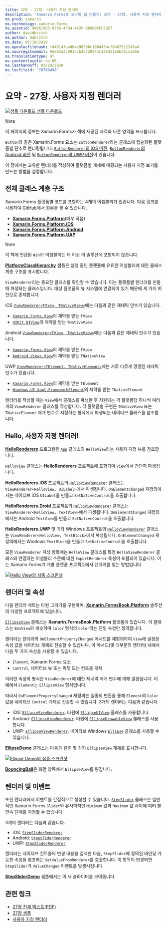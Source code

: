 ```yaml
---
title: 요약 - 27장. 사용자 지정 렌더러
description: 'Xamarin.Forms로 모바일 앱 만들기: 요약 - 27장. 사용자 지정 렌더러'
ms.prod: xamarin
ms.technology: xamarin-forms
ms.assetid: 49961953-9336-4FD4-A42F-6D9B05FF52E7
author: davidbritch
ms.author: dabritch
ms.date: 07/18/2018
ms.openlocfilehash: fd4014fa4db4e90596c100d454cf0467512240a4
ms.sourcegitcommit: 9ee02a2c091ccb4a728944c1854312ebd51ca05b
ms.translationtype: HT
ms.contentlocale: ko-KR
ms.lasthandoff: 03/10/2020
ms.locfileid: "70760498"
---
```

# <a name="summary-of-chapter-27-custom-renderers"></a>요약 - 27장. 사용자 지정 렌더러

[![샘플 다운로드](~/media/shared/download.png) 샘플 다운로드](https://github.com/xamarin/xamarin-forms-book-samples/tree/master/Chapter27)

> [!NOTE] 
> 이 페이지의 정보는 Xamarin.Forms가 책에 제공된 자료와 다른 영역을 표시합니다.

`Button`와 같은 Xamarin.Forms 요소는 `ButtonRenderer`라는 클래스에 캡슐화된 플랫폼별 단추로 렌더링됩니다.  [`ButtonRenderer`의 iOS 버전](https://github.com/xamarin/Xamarin.Forms/blob/master/Xamarin.Forms.Platform.iOS/Renderers/ButtonRenderer.cs), [`ButtonRenderer`의 Android 버전](https://github.com/xamarin/Xamarin.Forms/blob/master/Xamarin.Forms.Platform.Android/Renderers/ButtonRenderer.cs) 및 [`ButtonRenderer`의 UWP 버전](https://github.com/xamarin/Xamarin.Forms/blob/master/Xamarin.Forms.Platform.UAP/ButtonRenderer.cs)이 있습니다.

이 장에서는 고유한 렌더러를 작성하여 플랫폼별 개체에 매핑되는 사용자 지정 보기를 만드는 방법을 설명합니다.

## <a name="the-complete-class-hierarchy"></a>전체 클래스 계층 구조

Xamarin.Forms 플랫폼별 코드를 포함하는 4개의 어셈블리가 있습니다.
다음 링크를 사용하여 GitHub에서 원본을 볼 수 있습니다.

- [**Xamarin.Forms.Platform**](https://github.com/xamarin/Xamarin.Forms/tree/master/Xamarin.Forms.Platform)(매우 작음)
- [**Xamarin.Forms.Platform.iOS**](https://github.com/xamarin/Xamarin.Forms/tree/master/Xamarin.Forms.Platform.iOS)
- [**Xamarin.Forms.Platform.Android**](https://github.com/xamarin/Xamarin.Forms/tree/master/Xamarin.Forms.Platform.Android)
- [**Xamarin.Forms.Platform.UAP**](https://github.com/xamarin/Xamarin.Forms/tree/master/Xamarin.Forms.Platform.UAP)

> [!NOTE]
> 이 책에 언급된 `WinRT` 어셈블리는 더 이상 이 솔루션에 포함되지 않습니다. 

[**PlatformClassHierarchy**](https://github.com/xamarin/xamarin-forms-book-samples/tree/master/Chapter27/PlatformClassHierarchy) 샘플은 실행 중인 플랫폼에 유효한 어셈블리에 대한 클래스 계층 구조를 표시합니다.

`ViewRenderer`라는 중요한 클래스를 확인할 수 있습니다. 이는 플랫폼별 렌더러를 만들 때 파생되는 클래스입니다. 대상 플랫폼의 뷰 시스템에 연결되어 있기 때문에 세 가지 버전으로 존재합니다.

iOS [`ViewRenderer<TView, TNativeView>`](https://github.com/xamarin/Xamarin.Forms/blob/master/Xamarin.Forms.Platform.iOS/ViewRenderer.cs#L25)에는 다음과 같은 제네릭 인수가 있습니다.

- [`Xamarin.Forms.View`](xref:Xamarin.Forms.View)의 제약을 받는 `TView`
- [`UIKit.UIView`](xref:UIKit.UIView)의 제약을 받는 `TNativeView`

Android [`ViewRenderer<TView, TNativeView>`](https://github.com/xamarin/Xamarin.Forms/blob/master/Xamarin.Forms.Platform.Android/ViewRenderer.cs#L17)에는 다음과 같은 제네릭 인수가 있습니다.

- [`Xamarin.Forms.View`](xref:Xamarin.Forms.View)의 제약을 받는 `TView`
- [`Android.Views.View`](xref:Android.Views.View)의 제약을 받는 `TNativeView`

UWP [`ViewRenderer<TElement, TNativeElement>`](https://github.com/xamarin/Xamarin.Forms/blob/master/Xamarin.Forms.Platform.UAP/ViewRenderer.cs#L6)에는 서로 다르게 명명된 제네릭 인수가 있습니다.

- [`Xamarin.Forms.View`](xref:Xamarin.Forms.View)의 제약을 받는 `TElement`
- [`Windows.UI.Xaml.FrameworkElement`](/uwp/api/Windows.UI.Xaml.FrameworkElement)의 제약을 받는 `TNativeElement`

렌더러를 작성할 때는 `View`에서 클래스를 파생한 후 지원되는 각 플랫폼당 하나씩 여러 개의 `ViewRenderer` 클래스를 작성합니다. 각 플랫폼별 구현은 `TNativeView` 또는 `TNativeElement` 매개 변수로 지정하는 형식에서 파생되는 네이티브 클래스를 참조합니다.

## <a name="hello-custom-renderers"></a>Hello, 사용자 지정 렌더러!

[**HelloRenderers**](https://github.com/xamarin/xamarin-forms-book-samples/tree/master/Chapter27/HelloRenderers) 프로그램은 [`App`](https://github.com/xamarin/xamarin-forms-book-samples/blob/master/Chapter27/HelloRenderers/HelloRenderers/HelloRenderers/App.cs) 클래스의 `HelloView`라는 사용자 지정 뷰를 참조합니다.

[`HelloView`](https://github.com/xamarin/xamarin-forms-book-samples/blob/master/Chapter27/HelloRenderers/HelloRenderers/HelloRenderers/HelloView.cs) 클래스는 **HelloRenderers** 프로젝트에 포함되며 `View`에서 간단히 파생됩니다.

**HelloRenderers.iOS** 프로젝트의 [`HelloViewRenderer`](https://github.com/xamarin/xamarin-forms-book-samples/blob/master/Chapter27/HelloRenderers/HelloRenderers/HelloRenderers.iOS/HelloViewRenderer.cs) 클래스는 `ViewRenderer<HelloView, UILabel>`에서 파생됩니다. `OnElementChanged` 재정의에서는 네이티브 iOS `UILabel`을 만들고 `SetNativeControl`을 호출합니다.

**HelloRenderers.Droid** 프로젝트의 [`HelloViewRenderer`](https://github.com/xamarin/xamarin-forms-book-samples/blob/master/Chapter27/HelloRenderers/HelloRenderers/HelloRenderers.Droid/HelloViewRenderer.cs) 클래스는 `ViewRenderer<HelloView, TextView>`에서 파생됩니다. `OnElementChanged` 재정의에서는 Android `TextView`를 만들고 `SetNativeControl`을 호출합니다.

**HelloRenderers.UWP** 및 기타 Windows 프로젝트의 [`HelloViewRenderer`](https://github.com/xamarin/xamarin-forms-book-samples/blob/master/Chapter27/HelloRenderers/HelloRenderers/HelloRenderers.UWP/HelloViewRenderer.cs) 클래스는 `ViewRenderer<HelloView, TextBlock>`에서 파생됩니다. `OnElementChanged` 재정의에서는 Windows `TextBlock`을 만들고 `SetNativeControl`을 호출합니다.

모든 `ViewRenderer` 파생 항목에는 `HelloView` 클래스를 특정 `HelloViewRenderer` 클래스와 연결하는 어셈블리 수준에 대한 `ExportRenderer` 특성이 포함되어 있습니다. 이는 Xamarin.Forms가 개별 플랫폼 프로젝트에서 렌더러를 찾는 방법입니다.

[![Hello View의 삼중 스크린샷](images/ch27fg02-small.png "사용자 지정 렌더러")](images/ch27fg02-large.png#lightbox "사용자 지정 렌더러")

## <a name="renderers-and-properties"></a>렌더러 및 속성

다음 렌더러 세트는 타원 그리기를 구현하며, [**Xamarin.FormsBook.Platform**](https://github.com/xamarin/xamarin-forms-book-samples/tree/master/Libraries/Xamarin.FormsBook.Platform) 솔루션의 다양한 프로젝트에 있습니다.

[`EllipseView`](https://github.com/xamarin/xamarin-forms-book-samples/blob/master/Libraries/Xamarin.FormsBook.Platform/Xamarin.FormsBook.Platform/EllipseView.cs) 클래스는 **Xamarin.FormsBook.Platform** 플랫폼에 있습니다. 이 클래스는 `BoxView`와 비슷하며 `Color` 형식의 `Color`라는 단일 속성만 정의합니다.

렌더러는 렌더러의 `OnElementPropertyChanged` 메서드를 재정의하여 `View`에 설정된 속성 값을 네이티브 개체로 전송할 수 있습니다. 이 메서드(및 대부분의 렌더러) 내에서 다음 두 가지 속성을 사용할 수 있습니다.

- `Element`, Xamarin.Forms 요소
- `Control`, 네이티브 뷰 또는 위젯 또는 컨트롤 개체

이러한 속성의 형식은 `ViewRenderer`에 대한 제네릭 매개 변수에 의해 결정됩니다. 이 예에서 `Element`는 `EllipseView` 형식입니다.

따라서 `OnElementPropertyChanged` 재정의는 일종의 변환을 통해 `Element`의 `Color` 값을 네이티브 `Control` 개체로 전송할 수 있습니다. 3개의 렌더러는 다음과 같습니다.

- iOS: [`EllipseViewRenderer`](https://github.com/xamarin/xamarin-forms-book-samples/blob/master/Libraries/Xamarin.FormsBook.Platform/Xamarin.FormsBook.Platform.iOS/EllipseViewRenderer.cs). 타원에 [`EllipseUIView`](https://github.com/xamarin/xamarin-forms-book-samples/blob/master/Libraries/Xamarin.FormsBook.Platform/Xamarin.FormsBook.Platform.iOS/EllipseUIView.cs) 클래스를 사용합니다.
- Android: [`EllipseViewRenderer`](https://github.com/xamarin/xamarin-forms-book-samples/blob/master/Libraries/Xamarin.FormsBook.Platform/Xamarin.FormsBook.Platform.Android/EllipseViewRenderer.cs). 타원에 [`EllipseDrawableView`](https://github.com/xamarin/xamarin-forms-book-samples/blob/master/Libraries/Xamarin.FormsBook.Platform/Xamarin.FormsBook.Platform.Android/EllipseDrawableView.cs) 클래스를 사용합니다.
- UWP: [`EllipseViewRenderer`](https://github.com/xamarin/xamarin-forms-book-samples/blob/master/Libraries/Xamarin.FormsBook.Platform/Xamarin.FormsBook.Platform.WinRT/EllipseViewRenderer.cs). 네이티브 Windows [`Ellipse`](/uwp/api/Windows.UI.Xaml.Shapes.Ellipse) 클래스를 사용할 수 있습니다.

[**EllipseDemo**](https://github.com/xamarin/xamarin-forms-book-samples/tree/master/Chapter27/EllipseDemo) 클래스는 다음과 같은 몇 가지 `EllipseView` 개체를 표시합니다.

[![Ellipse Demo의 삼중 스크린샷](images/ch27fg03-small.png "EllipseView 사용자 지정 렌더러")](images/ch27fg03-large.png#lightbox "EllipseView 사용자 지정 렌더러")

[**BouncingBall**](https://github.com/xamarin/xamarin-forms-book-samples/tree/master/Chapter27/BouncingBall)은 화면 양쪽에서 `EllipseView`를 튕깁니다.

## <a name="renderers-and-events"></a>렌더러 및 이벤트

또한 렌더러에서 이벤트를 간접적으로 생성할 수 있습니다. [`StepSlider`](https://github.com/xamarin/xamarin-forms-book-samples/blob/master/Libraries/Xamarin.FormsBook.Platform/Xamarin.FormsBook.Platform/StepSlider.cs) 클래스는 일반적인 Xamarin.Forms `Slider`와 유사하지만 `Minimum` 값과 `Maximum` 값 사이에 여러 불연속 단계를 지정할 수 있습니다.

3개의 렌더러는 다음과 같습니다.

- iOS: [`StepSliderRenderer`](https://github.com/xamarin/xamarin-forms-book-samples/blob/master/Libraries/Xamarin.FormsBook.Platform/Xamarin.FormsBook.Platform.iOS/StepSliderRenderer.cs)
- Android: [`StepSliderRenderer`](https://github.com/xamarin/xamarin-forms-book-samples/blob/master/Libraries/Xamarin.FormsBook.Platform/Xamarin.FormsBook.Platform.Android/StepSliderRenderer.cs)
- UWP: [`StepSliderRenderer`](https://github.com/xamarin/xamarin-forms-book-samples/blob/master/Libraries/Xamarin.FormsBook.Platform/Xamarin.FormsBook.Platform.WinRT/StepSliderRenderer.cs)

렌더러는 네이티브 컨트롤의 변경 내용을 검색한 다음, `StepSlider`에 정의된 바인딩 가능한 속성을 참조하는 `SetValueFromRenderer`를 호출합니다. 이 항목이 변경되면 `StepSlider`가 `ValueChanged` 이벤트를 발생시킵니다.

[**StepSliderDemo**](https://github.com/xamarin/xamarin-forms-book-samples/tree/master/Chapter27/StepSliderDemo) 샘플에서는 이 새 슬라이더를 보여줍니다.

## <a name="related-links"></a>관련 링크

- [27장 전체 텍스트(PDF)](https://download.xamarin.com/developer/xamarin-forms-book/XamarinFormsBook-Ch27-Apr2016.pdf)
- [27장 샘플](https://github.com/xamarin/xamarin-forms-book-samples/tree/master/Chapter27)
- [사용자 지정 렌더러](~/xamarin-forms/app-fundamentals/custom-renderer/index.md)
